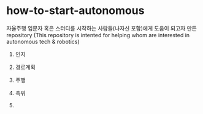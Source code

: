 # how-to-start-autonomous
자율주행 입문자 혹은 스터디를 시작하는 사람들(나자신 포함)에게 도움이 되고자 만든 repository (This repository is intented for helping whom are interested in autonomous tech & robotics)


1. 인지

2. 경로계획

3. 주행

4. 측위

5. 
